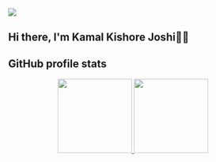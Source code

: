 ## <img src="https://user-images.githubusercontent.com/42115530/92640221-9728ca00-f2fa-11ea-8994-c72b26e937de.gif" align="center"/>

## Hi there, I'm Kamal Kishore Joshi👋🏼

<!--
**imadatyatalah/imadatyatalah** is a ✨ _special_ ✨ repository because its `README.md` (this file) appears on your GitHub profile.

Here are some ideas to get you started:

- 🔭 I’m currently working on ...
- 🌱 I’m currently learning ...
- 👯 I’m looking to collaborate on ...
- 🤔 I’m looking for help with ...
- 💬 Ask me about ...
- 📫 How to reach me: ...
- 😄 Pronouns: ...
- ⚡ Fun fact: ...
-->

## GitHub profile stats

<p align="center">
<a href="https://github.com/imadatyatalah">
  <img height="150em" src="https://github-readme-stats-eight-theta.vercel.app/api?username=mr-joshi&show_icons=true&theme=react"/>
  <img height="150em" src="https://github-readme-stats-eight-theta.vercel.app/api/top-langs/?username=mr-joshi&layout=compact&langs_count=6&theme=react"/>
</a>
</p>

